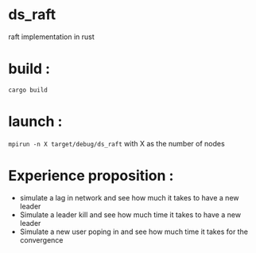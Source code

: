 # ds_raft
raft implementation in rust

# build :
```cargo build```

# launch :
```mpirun -n X target/debug/ds_raft```
with X as the number of nodes

# Experience proposition :
 - simulate a lag in network and see how much it takes to have a new leader
 - Simulate a leader kill and see how much time it takes to have a new leader
 - Simulate a new user poping in and see how much time it takes for the convergence
